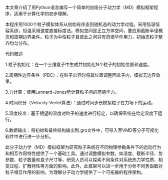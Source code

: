 本文章介绍了用Python语言编写一个简单的初级分子动力学（MD）模拟框架程序，适用于计算化学的初步理解。

本程序用1000个粒子模拟体系从初始有序态到随机态的动力学过程。采用恒温恒容系综，恒温采用速度直接标度法。模拟空间是正立方体空间，要应用截断半径概念和周期边界条件。粒子为中性粒子且彼此之间只有范德华作用力，初始态粒子整齐均匀分布。

代码概述

1.粒子初始化：在一个三维盒子中生成并初始化N个粒子的初始位置和速度。

2.周期性边界条件（PBC）：在粒子出界时将其位置调整回盒子内，模拟无边界效果。

3.力计算：使用Lennard-Jones势计算粒子间的范德华力。

4.时间积分（Velocity-Verlet算法）：通过时间步长模拟粒子在力场下的运动。

5.温度校准：基于期望的温度对粒子的速度进行标定，以确保系统在给定温度下运行。

6.数据输出：将初始和最终结构输出到.gro文件中，可导入至VMD等分子可视化软件中进行进一步分析。


此分子动力学（MD）模拟框架为研究粒子系统在不同物理参数条件下的运动行为和相互作用特性提供了一个基础工具。通过调整模拟参数，如温度、截断半径、势参数、粒子数量和盒子尺寸等，研究人员可以探索不同条件对系统热力学性质、相变过程、扩散特性等方面的影响。此外，此框架可以进一步用于分析不同势函数对粒子相互作用的影响，为理解分子动力学提供了一个可拓展的程序架构。

​
